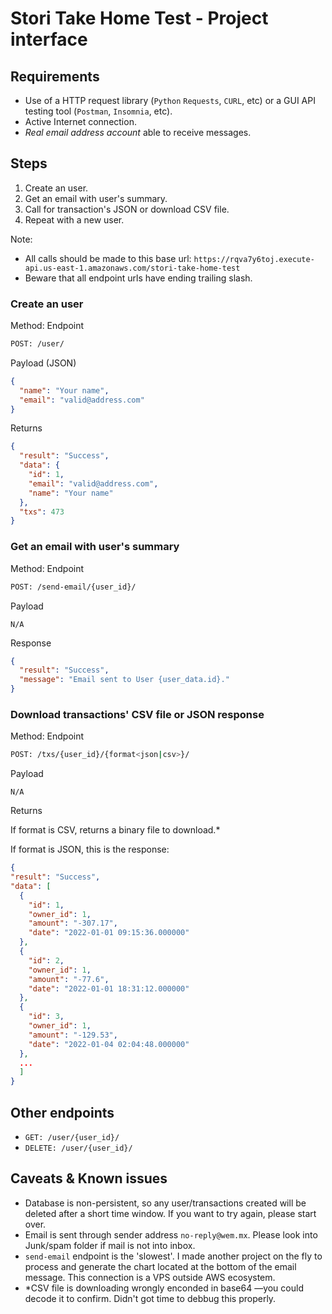 # Stori Take Home Test - Project interface

## Requirements

- Use of a HTTP request library (`Python` `Requests`, `CURL`, etc) or a GUI API testing tool (`Postman`, `Insomnia`, etc).
- Active Internet connection.
- *Real email address account* able to receive messages.

## Steps

1. Create an user.
2. Get an email with user's summary.
3. Call for transaction's JSON or download CSV file.
4. Repeat with a new user.

Note:

- All calls should be made to this base url: `https://rqva7y6toj.execute-api.us-east-1.amazonaws.com/stori-take-home-test`
- Beware that all endpoint urls have ending trailing slash.


### Create an user

Method: Endpoint
``` bash
POST: /user/
```

Payload (JSON)
```json
{
  "name": "Your name",
  "email": "valid@address.com"
}
```

Returns
```json
{
  "result": "Success",
  "data": {
    "id": 1,
    "email": "valid@address.com",
    "name": "Your name"
  },
  "txs": 473
}
```

### Get an email with user's summary
Method: Endpoint
```bash
POST: /send-email/{user_id}/
```

Payload
```
N/A
```

Response
```json
{
  "result": "Success",
  "message": "Email sent to User {user_data.id}."
}
```

### Download transactions' CSV file or JSON response
Method: Endpoint
```bash
POST: /txs/{user_id}/{format<json|csv>}/
```
Payload
```
N/A
```

Returns

If format is CSV, returns a binary file to download.*

If format is JSON, this is the response:

```json
{
"result": "Success",
"data": [
  {
    "id": 1,
    "owner_id": 1,
    "amount": "-307.17",
    "date": "2022-01-01 09:15:36.000000"
  },
  {
    "id": 2,
    "owner_id": 1,
    "amount": "-77.6",
    "date": "2022-01-01 18:31:12.000000"
  },
  {
    "id": 3,
    "owner_id": 1,
    "amount": "-129.53",
    "date": "2022-01-04 02:04:48.000000"
  },
  ...
  ]
}
```

## Other endpoints

- `GET: /user/{user_id}/`
- `DELETE: /user/{user_id}/`



## Caveats & Known issues
- Database is non-persistent, so any user/transactions created will be deleted after a short time window. If you want to try again, please start over.
- Email is sent through sender address `no-reply@wem.mx`. Please look into Junk/spam folder if mail is not into inbox.
- `send-email` endpoint is the 'slowest'. I made another project on the fly to process and generate the chart located at the bottom of the email message. This connection is a VPS outside AWS ecosystem.
- *CSV file is downloading wrongly enconded in base64 —you could decode it to confirm. Didn't got time to debbug this properly.

